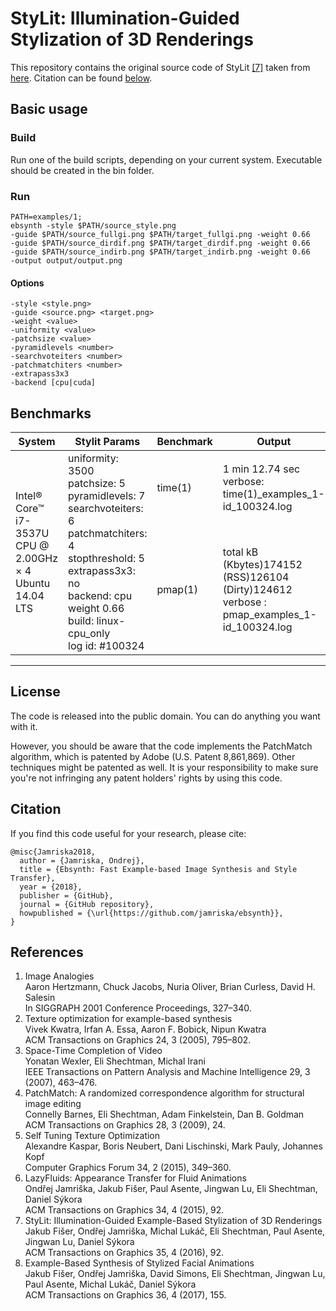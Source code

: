 # StyLit: Illumination-Guided Stylization of 3D Renderings

This repository contains the original source code of StyLit [[7]](#references) taken from [here](https://github.com/jamriska/ebsynth). Citation can be found [below](#citation).


## Basic usage

### Build

Run one of the build scripts, depending on your current system. Executable should be created in the bin folder.

### Run

```
PATH=examples/1;
ebsynth -style $PATH/source_style.png
-guide $PATH/source_fullgi.png $PATH/target_fullgi.png -weight 0.66
-guide $PATH/source_dirdif.png $PATH/target_dirdif.png -weight 0.66
-guide $PATH/source_indirb.png $PATH/target_indirb.png -weight 0.66
-output output/output.png
```

  #### Options
  ```
  -style <style.png>
  -guide <source.png> <target.png>
  -weight <value>
  -uniformity <value>
  -patchsize <value>
  -pyramidlevels <number>
  -searchvoteiters <number>
  -patchmatchiters <number>
  -extrapass3x3
  -backend [cpu|cuda]
  ```

## Benchmarks

<table>
  <thead>
    <tr>
      <th>System</th>
      <th>Stylit Params</th>
      <th>Benchmark</th>
      <th>Output</th>
  </tr>
  </thead>
  <tbody>
    <tr>
      <td rowspan=2>Intel® Core™ i7-3537U CPU @ 2.00GHz × 4 </br> Ubuntu 14.04 LTS </td>
      <td rowspan=2>uniformity: 3500 </br> 
                    patchsize: 5 </br> 
                    pyramidlevels: 7 </br> 
                    searchvoteiters: 6 </br> 
                    patchmatchiters: 4 </br> 
                    stopthreshold: 5 </br> 
                    extrapass3x3: no </br> 
                    backend: cpu </br>
                    weight 0.66 </br>
                    build: linux-cpu_only </br>
                    log id: #100324</td>
      <td>time(1)</td>
      <td> 1 min 12.74 sec </br> verbose: time(1)_examples_1-id_100324.log </td>
    </tr>
    <tr>
      <td rowspan=1>pmap(1)</td>
      <td> total kB   (Kbytes)174152  (RSS)126104  (Dirty)124612 </br> verbose : pmap_examples_1-id_100324.log</td>
    </tr>
  </tbody>
</table>



--------------------------------------------------------------------------

## License

The code is released into the public domain. You can do anything you want with it.

However, you should be aware that the code implements the PatchMatch algorithm, which is patented by Adobe (U.S. Patent 8,861,869). Other techniques might be patented as well. It is your responsibility to make sure you're not infringing any patent holders' rights by using this code. 

## Citation

If you find this code useful for your research, please cite:

```
@misc{Jamriska2018,
  author = {Jamriska, Ondrej},
  title = {Ebsynth: Fast Example-based Image Synthesis and Style Transfer},
  year = {2018},
  publisher = {GitHub},
  journal = {GitHub repository},
  howpublished = {\url{https://github.com/jamriska/ebsynth}},
}
```

## References

1. Image Analogies  
Aaron Hertzmann, Chuck Jacobs, Nuria Oliver, Brian Curless, David H. Salesin  
In SIGGRAPH 2001 Conference Proceedings, 327–340.  
2. Texture optimization for example-based synthesis  
Vivek Kwatra, Irfan A. Essa, Aaron F. Bobick, Nipun Kwatra  
ACM Transactions on Graphics 24, 3 (2005), 795–802.  
3. Space-Time Completion of Video  
Yonatan Wexler, Eli Shechtman, Michal Irani  
IEEE Transactions on Pattern Analysis and Machine Intelligence 29, 3 (2007), 463–476.  
4. PatchMatch: A randomized correspondence algorithm for structural image editing  
Connelly Barnes, Eli Shechtman, Adam Finkelstein, Dan B. Goldman  
ACM Transactions on Graphics 28, 3 (2009), 24.  
5. Self Tuning Texture Optimization  
Alexandre Kaspar, Boris Neubert, Dani Lischinski, Mark Pauly, Johannes Kopf  
Computer Graphics Forum 34, 2 (2015), 349–360.  
6. LazyFluids: Appearance Transfer for Fluid Animations  
Ondřej Jamriška, Jakub Fišer, Paul Asente, Jingwan Lu, Eli Shechtman, Daniel Sýkora  
ACM Transactions on Graphics 34, 4 (2015), 92.  
7. StyLit: Illumination-Guided Example-Based Stylization of 3D Renderings  
Jakub Fišer, Ondřej Jamriška, Michal Lukáč, Eli Shechtman, Paul Asente, Jingwan Lu, Daniel Sýkora  
ACM Transactions on Graphics 35, 4 (2016), 92.  
8. Example-Based Synthesis of Stylized Facial Animations  
Jakub Fišer, Ondřej Jamriška, David Simons, Eli Shechtman, Jingwan Lu, Paul Asente, Michal Lukáč, Daniel Sýkora  
ACM Transactions on Graphics 36, 4 (2017), 155.  

